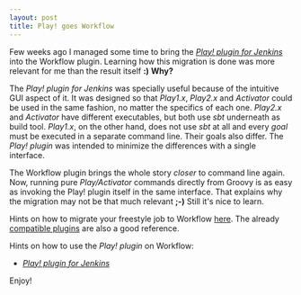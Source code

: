 ```yaml
---
layout: post
title: Play! goes Workflow
---
```


Few weeks ago I managed some time to bring the [*Play! plugin for Jenkins*](/play-plugin-jenkins.html) into the Workflow plugin.
Learning how this migration is done was more relevant for me than the result itself **:)**
**Why?**

The *Play! plugin for Jenkins* was specially useful because of the intuitive GUI aspect of it. It was designed so that *Play1.x*, *Play2.x* and *Activator* could be used in the same fashion, no matter the specifics of each one.
*Play2.x* and *Activator* have different executables, but both use *sbt* underneath as build tool. *Play1.x*, on the other hand, does not use *sbt* at all and every *goal* must be executed in a separate command line. Their goals also differ. The *Play! plugin* was intended to minimize the differences with a single interface.

The Workflow plugin brings the whole story *closer* to command line again. Now, running pure *Play/Activator* commands directly from Groovy is as easy as invoking the Play! plugin itself in the same interface. That explains why the migration may not be that much relevant **;-)** Still it's nice to learn.

Hints on how to migrate your freestyle job to Workflow [here](https://github.com/jenkinsci/workflow-plugin/blob/master/scm-step/README.md).
The already [compatible plugins](https://github.com/jenkinsci/workflow-plugin/blob/master/COMPATIBILITY.md) are also a good reference.

Hints on how to use the *Play! plugin* on Workflow:

 * [*Play! plugin for Jenkins*](/play-plugin-jenkins.html)

Enjoy!